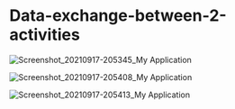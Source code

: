 # Data-exchange-between-2-activities

![Screenshot_20210917-205345_My Application](https://user-images.githubusercontent.com/80079235/133809409-e22fc7c9-8601-4b13-aeb8-111cc3aac911.jpg)

![Screenshot_20210917-205408_My Application](https://user-images.githubusercontent.com/80079235/133809619-bb0b1828-d5bd-40a0-bc5b-d4c2bb440a0b.jpg)

![Screenshot_20210917-205413_My Application](https://user-images.githubusercontent.com/80079235/133809759-9d6b902f-86fb-481f-b149-62b2b380305f.jpg)
